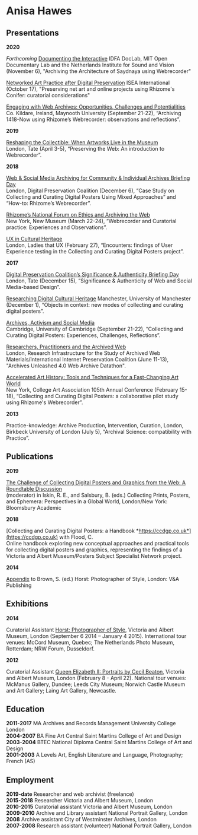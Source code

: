 # Anisa Hawes

## Presentations

**2020**  

_Forthcoming_ [Documenting the Interactive](https://www.eventbrite.co.uk/e/documenting-the-interactive-documentary-webinar-tickets-123527671591)
IDFA DocLab, MIT Open Documentary Lab and the Netherlands Institute for Sound and Vision (November 6), "Archiving the Architecture of Saydnaya using Webrecorder"

[Networked Art Practice after Digital Preservation](https://networkedart.blog/blog/2020/10/11/workshop-at-isea-2020-17-october-1000-1700-edt/)
ISEA International (October 17), "Preserving net art and online projects using Rhizome's Conifer: curatorial considerations"

[Engaging with Web Archives: Opportunities, Challenges and Potentialities](https://ewaconference.com/)  
Co. Kildare, Ireland, Maynooth University (September 21-22), “Archiving 1418-Now using Rhizome’s Webrecorder: observations and reflections”.

**2019**  

[Reshaping the Collectible: When Artworks Live in the Museum](https://www.tate.org.uk/whats-on/tate-modern/tate-exchange/workshop/lives-net-art)  
London, Tate (April 3-5), “Preserving the Web: An introduction to Webrecorder”.


**2018**  

[Web & Social Media Archiving for Community & Individual Archives Briefing Day](https://www.dpconline.org/events/web-social-media-archiving-for-community-individual-archives)  
London, Digital Preservation Coalition (December 6), “Case Study on Collecting and Curating Digital Posters Using Mixed Approaches” and “How-to: Rhizome’s Webrecorder”.

[Rhizome’s National Forum on Ethics and Archiving the Web](https://eaw.rhizome.org)  
New York, New Museum (March 22-24), “Webrecorder and Curatorial practice: Experiences and Observations”.

[UX in Cultural Heritage](https://www.eventbrite.co.uk/e/ux-in-cultural-heritage-tickets-42824805145#)  
London, Ladies that UX (February 27), “Encounters: findings of User Experience testing in the Collecting and Curating Digital Posters project”.

**2017**  

[Digital Preservation Coalition’s Significance & Authenticity Briefing Day](https://dpconline.org/events/past-events/sigauthbd)  
London, Tate (December 15), “Significance & Authenticity of Web and Social Media-based Design”. 

[Researching Digital Cultural Heritage](http://documents.manchester.ac.uk/display.aspx?DocID=33837)
Manchester, University of Manchester (December 1), “Objects in context: new modes of collecting and curating digital posters”. 

[Archives, Activism and Social Media](https://bit.ly/2UKP6lt)  
Cambridge, University of Cambridge (September 21-22), “Collecting and Curating Digital Posters: Experiences, Challenges, Reflections”.  

[Researchers, Practitioners and the Archived Web](http://archivesunleashed.com/)  
London, Research Infrastructure for the Study of Archived Web Materials/International Internet Preservation Coalition (June 11-13), "Archives Unleashed 4.0 Web Archive Datathon".

[Accelerated Art History: Tools and Techniques for a Fast-Changing Art World](https://www.collegeart.org/pdf/conference/conference-program-2017.pdf)  
New York, College Art Association 105th Annual Conference (February 15-18), “Collecting and Curating Digital Posters: a collaborative pilot study using Rhizome's Webrecorder”.


**2013**
 
Practice-knowledge: Archive Production, Intervention, Curation, London, Birkbeck University of London (July 5), “Archival Science: compatibility with Practice”.

## Publications

**2019**

[The Challenge of Collecting Digital Posters and Graphics from the Web: A Roundtable Discussion](https://www.bloomsbury.com/uk/collecting-prints-posters-and-ephemera-9781501338496/)  
(moderator) in Iskin, R. E., and Salsbury, B. (eds.) Collecting Prints, Posters, and Ephemera: Perspectives in a Global World, London/New York: Bloomsbury Academic

**2018**

[Collecting and Curating Digital Posters: a Handbook *https://ccdgp.co.uk*](https://ccdgp.co.uk) with Flood, C.  
Online handbook exploring new conceptual approaches and practical tools for collecting digital posters and graphics, representing the findings of a Victoria and Albert Museum/Posters Subject Specialist Network project.

**2014**  

[Appendix](https://nal-vam.on.worldcat.org/oclc/1008520807)
to Brown, S. (ed.) Horst: Photographer of Style, London: V&A Publishing


## Exhibitions

**2014**

Curatorial Assistant [Horst: Photographer of Style](http://www.vam.ac.uk/content/exhibitions/exhibition-horst-photographer-of-style/about-the-exhibition/), Victoria and Albert Museum, London (September 6 2014 – January 4 2015). International tour venues: McCord Museum, Quebec; The Netherlands Photo Museum, Rotterdam; NRW Forum, Dusseldorf.

**2012**

Curatorial Assistant [Queen Elizabeth II: Portraits by Cecil Beaton](http://www.vam.ac.uk/content/exhibitions/cecilbeaton/about-the-exhibition/), Victoria and Albert Museum, London (February 8 - April 22). National tour venues: McManus Gallery, Dundee; Leeds City Museum; Norwich Castle Museum and Art Gallery; Laing Art Gallery, Newcastle.


## Education

**2011-2017**	MA Archives and Records Management University College London  
**2004-2007**	BA Fine Art Central Saint Martins College of Art and Design  
**2003-2004**	BTEC National Diploma Central Saint Martins College of Art and Design  
**2001-2003**	A Levels Art, English Literature and Language, Photography; French (AS)  


## Employment

**2019-date**	Researcher and web archivist (freelance)  
**2015-2018**	Researcher Victoria and Albert Museum, London  
**2010-2015**	Curatorial assistant Victoria and Albert Museum, London  
**2009-2010** 	Archive and Library assistant National Portrait Gallery, London  
**2008**		Archive assistant City of Westminster Archives, London  
**2007-2008**	Research assistant (volunteer) National Portrait Gallery, London  


